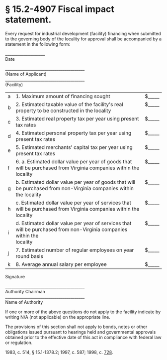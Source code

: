 # § 15.2-4907 Fiscal impact statement.

<p>Every request for industrial development (facility) financing when submitted to the governing body of the locality for approval shall be accompanied by a statement in the following form:</p><p>____________________<br>Date<br></p><p>________________________________________<br>(Name of Applicant) <br>________________________________________<br> (Facility)</p><table class="mce-item-table" data-mce-selected="1"><tbody><tr><td class="hiddenTable" class="tbllft">a</td><td class="tbllft">1. Maximum amount of financing sought</td><td style="vertical-align: top;">$_____</td></tr><tr><td class="hiddenTable" class="tbllft">b</td><td class="tbllft">2. Estimated taxable value of the facility's real property to be constructed in the locality</td><td style="vertical-align: top;">$_____</td></tr><tr><td class="hiddenTable" class="tbllft">c</td><td class="tbllft">3. Estimated real property tax per year using present tax rates</td><td style="vertical-align: top;">$_____</td></tr><tr><td class="hiddenTable" class="tbllft">d</td><td class="tbllft">4. Estimated personal property tax per year using present tax rates</td><td style="vertical-align: top;">$_____</td></tr><tr><td class="hiddenTable" class="tbllft">e</td><td class="tbllft">5. Estimated merchants' capital tax per year using present tax rates</td><td style="vertical-align: top;">$_____</td></tr><tr><td class="hiddenTable" class="tbllft">f</td><td class="tbllft">6. a. Estimated dollar value per year of goods that will be purchased from Virginia companies within the locality</td><td style="vertical-align: top;">$_____</td></tr><tr><td class="hiddenTable" class="tbllft">g</td><td class="tbllft">b. Estimated dollar value per year of goods that will be purchased from non-Virginia companies within the locality</td><td style="vertical-align: top;">$_____</td></tr><tr><td class="hiddenTable" class="tbllft">h</td><td class="tbllft">c. Estimated dollar value per year of services that will be purchased from Virginia companies within the locality</td><td style="vertical-align: top;">$_____</td></tr><tr><td class="hiddenTable" class="tbllft">i</td><td class="tbllft">d. Estimated dollar value per year of services that will be purchased from non-Virginia companies within the<br> locality</td><td style="vertical-align: top;">$_____</td></tr><tr><td class="hiddenTable" class="tbllft">j</td><td class="tbllft">7. Estimated number of regular employees on year round basis</td><td style="vertical-align: top;">$_____</td></tr><tr><td class="hiddenTable" class="tbllft">k</td><td class="tbllft">8. Average annual salary per employee</td><td style="vertical-align: top;">$_____</td></tr></tbody></table><p>Signature <br></p><p>________________________________________<br> Authority Chairman <br>________________________________________<br> Name of Authority</p><p>If one or more of the above questions do not apply to the facility indicate by writing N/A (not applicable) on the appropriate line.</p><p>The provisions of this section shall not apply to bonds, notes or other obligations issued pursuant to hearings held and governmental approvals obtained prior to the effective date of this act in compliance with federal law or regulation.</p><p>1983, c. 514, § 15.1-1378.2; 1997, c. 587; 1998, c. <a href='http://lis.virginia.gov/cgi-bin/legp604.exe?981+ful+CHAP0728'>728</a>.</p><div id="mceResizeHandlen" data-mce-bogus="all" class="mce-resizehandle" unselectable="true" data-mce-style="cursor:n-resize; margin:0; padding:0" style="cursor: n-resize; margin: 0px; padding: 0px; left: 300px; top: 247.5px;"></div><div id="mceResizeHandlee" data-mce-bogus="all" class="mce-resizehandle" unselectable="true" data-mce-style="cursor:e-resize; margin:0; padding:0" style="cursor: e-resize; margin: 0px; padding: 0px; left: 603.5px; top: 500.5px;"></div><div id="mceResizeHandles" data-mce-bogus="all" class="mce-resizehandle" unselectable="true" data-mce-style="cursor:s-resize; margin:0; padding:0" style="cursor: s-resize; margin: 0px; padding: 0px; left: 300px; top: 753.5px;"></div><div id="mceResizeHandlew" data-mce-bogus="all" class="mce-resizehandle" unselectable="true" data-mce-style="cursor:w-resize; margin:0; padding:0" style="cursor: w-resize; margin: 0px; padding: 0px; left: -3.5px; top: 500.5px;"></div><div id="mceResizeHandlenw" data-mce-bogus="all" class="mce-resizehandle" unselectable="true" data-mce-style="cursor:nw-resize; margin:0; padding:0" style="cursor: nw-resize; margin: 0px; padding: 0px; left: -3.5px; top: 247.5px;"></div><div id="mceResizeHandlene" data-mce-bogus="all" class="mce-resizehandle" unselectable="true" data-mce-style="cursor:ne-resize; margin:0; padding:0" style="cursor: ne-resize; margin: 0px; padding: 0px; left: 603.5px; top: 247.5px;"></div><div id="mceResizeHandlese" data-mce-bogus="all" class="mce-resizehandle" unselectable="true" data-mce-style="cursor:se-resize; margin:0; padding:0" style="cursor: se-resize; margin: 0px; padding: 0px; left: 603.5px; top: 753.5px;"></div><div id="mceResizeHandlesw" data-mce-bogus="all" class="mce-resizehandle" unselectable="true" data-mce-style="cursor:sw-resize; margin:0; padding:0" style="cursor: sw-resize; margin: 0px; padding: 0px; left: -3.5px; top: 753.5px;"></div>